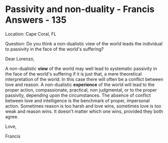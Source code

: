 # Passivity and non-duality - Francis Answers - 135

Location: Cape Coral, FL 

Question: Do you think a non-dualistic view of the world leads the individual to passivity in the face of the world\'s suffering?

Dear Lorenzo,

A non-dualistic **view** of the world may well lead to systematic passivity in the face of the world's suffering if it is just that, a mere theoretical interpretation of the world. In this case there will often be a conflict between love and reason. A non-dualistic **experience** of the world will lead to the proper action, compassionate, practical, non judgmental, or to the proper passivity, depending upon the circumstances. The absence of conflict between love and intelligence is the benchmark of proper, impersonal action. Sometimes reason is too harsh and love wins, sometimes love is too weak and reason wins. It doesn't matter which one wins, provided they both agree.

Love,

Francis

